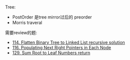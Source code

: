 Tree: 
- PostOrder 是tree mirror过后的 preorder 
- Morris traveral


需要review的题: 
- [114. Flatten Binary Tree to Linked List recursive solution](https://leetcode.com/problems/flatten-binary-tree-to-linked-list/)
- [116. Populating Next Right Pointers in Each Node](https://leetcode.com/problems/populating-next-right-pointers-in-each-node/description/)
- [129. Sum Root to Leaf Numbers return](https://leetcode.com/problems/sum-root-to-leaf-numbers/description/)
